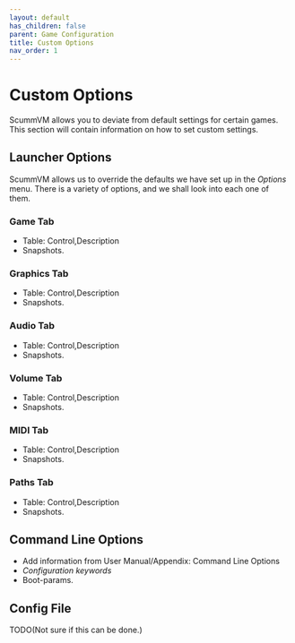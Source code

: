 ```yaml
---
layout: default
has_children: false
parent: Game Configuration
title: Custom Options
nav_order: 1
---
```


# Custom Options

ScummVM allows you to deviate from default settings for certain games. This section will contain information on how to set custom settings. 

## Launcher Options
ScummVM allows us to override the defaults we have set up in the _Options_ menu. There is a variety of options, and we shall look into each one of them.

### Game Tab
- Table: Control,Description
- Snapshots.
### Graphics Tab
- Table: Control,Description
- Snapshots.
### Audio Tab
- Table: Control,Description
- Snapshots.
### Volume Tab
- Table: Control,Description
- Snapshots.
### MIDI Tab
- Table: Control,Description
- Snapshots.
### Paths Tab
- Table: Control,Description
- Snapshots.

## Command Line Options

- Add information from User Manual/Appendix: Command Line Options
- _Configuration keywords_
- Boot-params.

## Config File
TODO(Not sure if this can be done.)
